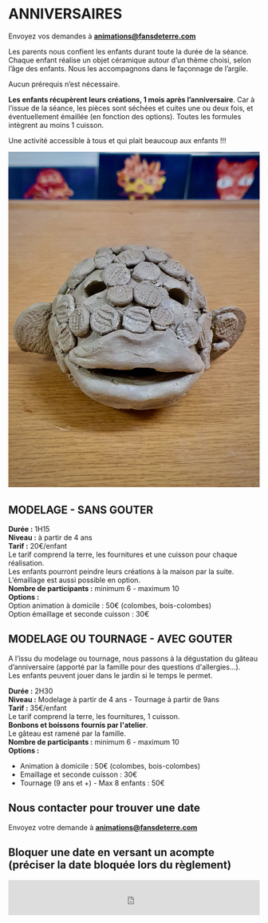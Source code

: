# ANNIVERSAIRES
Envoyez vos demandes à **animations@fansdeterre.com**    

Les parents nous confient les enfants durant toute la durée de la séance.
Chaque enfant réalise un objet céramique autour d’un thème choisi, selon l’âge des enfants.
Nous les accompagnons dans le façonnage de l’argile.  

Aucun prérequis n’est nécessaire.  

**Les enfants récupèrent leurs créations, 1 mois après l’anniversaire**. Car à l’issue de la séance, les pièces sont séchées et cuites une ou deux fois, et éventuellement émaillée (en fonction des options).
Toutes les formules intègrent au moins 1 cuisson.  

Une activité accessible à tous et qui plait beaucoup aux enfants !!!  

<img src="/images/enfants-modelage-stages-poterie-fansdeterre-ceramique-colombes-paris.jpeg" class="image-stage">

## MODELAGE - SANS GOUTER
**Durée :** 1H15  
**Niveau :** à partir de 4 ans  
**Tarif :** 20€/enfant  
Le tarif comprend la terre, les fournitures et une cuisson pour chaque réalisation.  
Les enfants pourront peindre leurs créations à la maison par la suite.  
L’émaillage est aussi possible en option.  
**Nombre de participants :** minimum 6 - maximum 10  
**Options :**  
Option animation à domicile : 50€ (colombes, bois-colombes)  
Option émaillage et seconde cuisson : 30€  


## MODELAGE OU TOURNAGE - AVEC GOUTER
A l’issu du modelage ou tournage, nous passons à la dégustation du gâteau d’anniversaire (apporté par la famille pour des questions d'allergies...).  
Les enfants peuvent jouer dans le jardin si le temps le permet.  

**Durée :** 2H30  
**Niveau :** Modelage à partir de 4 ans  - Tournage à partir de 9ans  
**Tarif :** 35€/enfant  
Le tarif comprend la terre, les fournitures, 1 cuisson.  
**Bonbons et boissons fournis par l'atelier**.  
Le gâteau est ramené par la famille.  
**Nombre de participants :** minimum 6 - maximum 10  
**Options :**  
- Animation à domicile : 50€ (colombes, bois-colombes)  
- Emaillage et seconde cuisson : 30€  
- Tournage (9 ans et +) - Max 8 enfants : 50€    


## Nous contacter pour trouver une date
Envoyez votre demande à **animations@fansdeterre.com**       


## Bloquer une date en versant un acompte (préciser la date bloquée lors du règlement)
<iframe id="haWidget" allowtransparency="true" src="https://www.helloasso.com/associations/fans-de-terre/evenements/reglement-libre/widget-bouton" style="width: 100%; height: 70px; border: none;"></iframe>  

